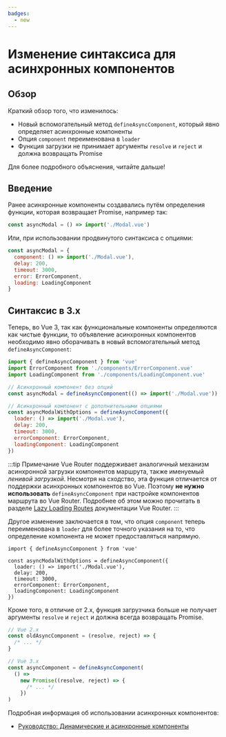 ```yaml
---
badges:
  - new
---
```


# Изменение синтаксиса для асинхронных компонентов <MigrationBadges :badges="$frontmatter.badges" />

## Обзор

Краткий обзор того, что изменилось:

- Новый вспомогательный метод `defineAsyncComponent`, который явно определяет асинхронные компоненты
- Опция `component` переименована в `loader`
- Функция загрузки не принимает аргументы `resolve` и `reject` и должна возвращать Promise

Для более подробного объяснения, читайте дальше!

## Введение

Ранее асинхронные компоненты создавались путём определения функции, которая возвращает Promise, например так:

```js
const asyncModal = () => import('./Modal.vue')
```

Или, при использовании продвинутого синтаксиса с опциями:

```js
const asyncModal = {
  component: () => import('./Modal.vue'),
  delay: 200,
  timeout: 3000,
  error: ErrorComponent,
  loading: LoadingComponent
}
```

## Синтаксис в 3.x

Теперь, во Vue 3, так как функциональные компоненты определяются как чистые функции, то объявление асинхронных компонентов необходимо явно оборачивать в новый вспомогательный метод `defineAsyncComponent`:

```js
import { defineAsyncComponent } from 'vue'
import ErrorComponent from './components/ErrorComponent.vue'
import LoadingComponent from './components/LoadingComponent.vue'

// Асинхронный компонент без опций
const asyncModal = defineAsyncComponent(() => import('./Modal.vue'))

// Асинхронный компонент с дополнительными опциями
const asyncModalWithOptions = defineAsyncComponent({
  loader: () => import('./Modal.vue'),
  delay: 200,
  timeout: 3000,
  errorComponent: ErrorComponent,
  loadingComponent: LoadingComponent
})
```

:::tip Примечание
Vue Router поддерживает аналогичный механизм асинхронной загрузки компонентов маршрута, также именуемый *ленивой загрузкой*. Несмотря на сходство, эта функция отличается от поддержки асинхронных компонентов во Vue. Поэтому **не нужно использовать** `defineAsyncComponent` при настройке компонентов маршрута во Vue Router. Подробнее об этом можно прочитать в разделе [Lazy Loading Routes](https://next.router.vuejs.org/guide/advanced/lazy-loading.html) документации Vue Router.
:::

Другое изменение заключается в том, что опция `component` теперь переименована в `loader` для более точного указания на то, что определение компонента не может предоставляться напрямую.

```js{4}
import { defineAsyncComponent } from 'vue'

const asyncModalWithOptions = defineAsyncComponent({
  loader: () => import('./Modal.vue'),
  delay: 200,
  timeout: 3000,
  errorComponent: ErrorComponent,
  loadingComponent: LoadingComponent
})
```

Кроме того, в отличие от 2.x, функция загрузчика больше не получает аргументы `resolve` и `reject` и должна всегда возвращать Promise.

```js
// Vue 2.x
const oldAsyncComponent = (resolve, reject) => {
  /* ... */
}

// Vue 3.x
const asyncComponent = defineAsyncComponent(
  () =>
    new Promise((resolve, reject) => {
      /* ... */
    })
)
```

Подробная информация об использовании асинхронных компонентов:

- [Руководство: Динамические и асинхронные компоненты](../component-dynamic-async.md#dynamic-components-with-keep-alive)
